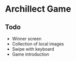 # Archillect  Game

## Todo

- Winner screen
- Collection of local images
- Swipe with keyboard
- Game introduction
